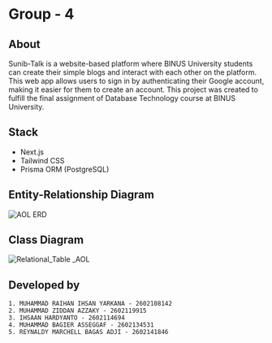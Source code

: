 # Group - 4

## About 
Sunib-Talk is a website-based platform where BINUS University students can create their simple blogs and interact with each other on the platform. This web app allows users to sign in by authenticating their Google account, making it easier for them to create an account. This project was created to fulfill the final assignment of Database Technology course at BINUS University.

## Stack
- Next.js
- Tailwind CSS
- Prisma ORM (PostgreSQL)

## Entity-Relationship Diagram
![AOL ERD](https://github.com/kokojimz/Sunib-Talk/assets/93468154/57671a84-d923-4a9c-ba02-573d0ef56cec)

## Class Diagram
![Relational_Table _AOL](https://github.com/kokojimz/Sunib-Talk/assets/93468154/257a29d2-837f-4c26-8659-7da3bb6a3b9a)

  
## Developed by
```
1. MUHAMMAD RAIHAN IHSAN YARKANA - 2602108142
2. MUHAMMAD ZIDDAN AZZAKY - 2602119915
3. IHSAAN HARDYANTO - 2602114694
4. MUHAMMAD BAGIER ASSEGGAF - 2602134531
5. REYNALDY MARCHELL BAGAS ADJI - 2602141846
```  
